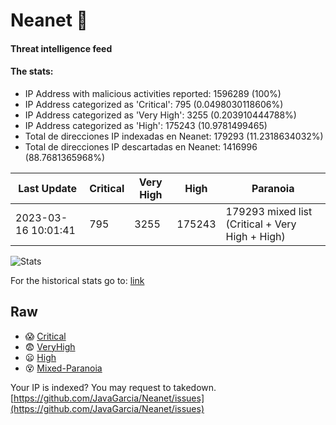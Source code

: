 # Neanet :hocho:
#### Threat intelligence feed
#### The stats:

- IP Address with malicious activities reported: 1596289 (100%)
- IP Address categorized as 'Critical':  795 (0.0498030118606%)
- IP Address categorized as 'Very High':  3255 (0.203910444788%)
- IP Address categorized as 'High':  175243 (10.9781499465)
- Total de direcciones IP indexadas en Neanet:  179293 (11.2318634032%)
- Total de direcciones IP descartadas en Neanet:  1416996 (88.7681365968%)

| Last Update | Critical | Very High | High | Paranoia |
| --- | --- | --- | --- | --- |
| 2023-03-16 10:01:41 | 795 | 3255 | 175243 | 179293 mixed list (Critical + Very High + High)|

![Stats](https://docs.google.com/spreadsheets/d/e/2PACX-1vSnaNMIXVabIpDJjufMlzH7poXnshF3mgd8Is1g9ytUEzVsP5my4Trn8f-xkoLLQ38xpL3HtmUexLo6/pubchart?oid=501124687&format=image)

For the historical stats go to: [link](/stats.csv)
## Raw
- :scream: [Critical](https://raw.githubusercontent.com/JavaGarcia/Neanet/master/blacklists/neanet_critical.txt)
- :fearful: [VeryHigh](https://raw.githubusercontent.com/JavaGarcia/Neanet/master/blacklists/neanet_veryHigh.txtt)
- :frowning: [High](https://raw.githubusercontent.com/JavaGarcia/Neanet/master/blacklists/neanet_high.txt)
- :dizzy_face: [Mixed-Paranoia](https://raw.githubusercontent.com/JavaGarcia/Neanet/master/blacklists/neanet_all.txt)


Your IP is indexed? You may request to takedown. [https://github.com/JavaGarcia/Neanet/issues](https://github.com/JavaGarcia/Neanet/issues)














































































































































































































































































































































































































































































































































































































































































































































































































































































































































































































































































































































































































































































































































































































































































































































































































































































































































































































































































































































































































































































































































































































































































































































































































































































































































































































































































































































































































































































































































































































































































































































































































































































































































































































































































































































































































































































































































































































































































































































































































































































































































































































































































































































































































































































































































































































































































































































































































































































































































































































































































































































































































































































































































































































































































































































































































































































































































































































































































































































































































































































































































































































































































































































































































































































































































































































































































































































































































































































































































































































































































































































































































































































































































































































































































































































































































































































































































































































































































































































































































































































































































































































































































































































































































































































































































































































































































































































































































































































































































































































































































































































































































































































































































































































































































































































































































































































































































































































































































































































































































































































































